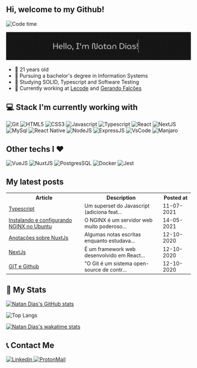 ## Hi, welcome to my Github!

![Code time](https://wakatime.com/badge/user/495af9cc-351d-43a9-a36f-9cfc6e231257.svg?text=code+time)

![Hello Gif](./typing.gif)

* :boy: 21 years old
* :rocket: Pursuing a bachelor's degree in Information Systems
* :green_book: Studying SOLID, Typescript and Software Testing
* :office: Currently working at [Lecode](https://lecode.dev/) and [Gerando Falcões](https://gerandofalcoes.com/)

## :computer: Stack I'm currently working with 

 ![Git](https://img.shields.io/badge/Git-F05032?style=for-the-badge&logo=git&logoColor=white) ![HTML5](https://img.shields.io/badge/HTML5-E34F26?style=for-the-badge&logo=html5&logoColor=white) ![CSS3](https://img.shields.io/badge/CSS3-1572B6?style=for-the-badge&logo=css3&logoColor=white) ![Javascript](https://img.shields.io/badge/JavaScript-323330?style=for-the-badge&logo=javascript&logoColor=F7DF1E) ![Typescript](https://img.shields.io/badge/TypeScript-007ACC?style=for-the-badge&logo=typescript&logoColor=white) ![React](https://img.shields.io/badge/React-20232A?style=for-the-badge&logo=react&logoColor=61DAFB)  ![NextJS](https://img.shields.io/badge/next.js-000000?style=for-the-badge&logo=nextdotjs&logoColor=white) ![MySql](https://img.shields.io/badge/MySQL-00000F?style=for-the-badge&logo=mysql&logoColor=white) ![React Native](https://img.shields.io/badge/React_Native-20232A?style=for-the-badge&logo=react&logoColor=61DAFB)  ![NodeJS](https://img.shields.io/badge/Node.js-339933?style=for-the-badge&logo=nodedotjs&logoColor=white) ![ExpressJS](https://img.shields.io/badge/Express.js-000000?style=for-the-badge&logo=express&logoColor=white) ![VsCode](https://img.shields.io/badge/Visual_Studio_Code-0078D4?style=for-the-badge&logo=visual%20studio%20code&logoColor=white) ![Manjaro]( https://img.shields.io/badge/manjaro-35BF5C?style=for-the-badge&logo=manjaro&logoColor=white)

## Other techs I :heart:

![VueJS](https://img.shields.io/badge/Vue.js-35495E?style=for-the-badge&logo=vuedotjs&logoColor=4FC08D) ![NuxtJS](https://img.shields.io/badge/nuxt.js-00C58E?style=for-the-badge&logo=nuxtdotjs&logoColor=white) ![PostgresSQL](https://img.shields.io/badge/PostgreSQL-316192?style=for-the-badge&logo=postgresql&logoColor=white) ![Docker](https://img.shields.io/badge/Docker-2CA5E0?style=for-the-badge&logo=docker&logoColor=white) ![Jest](https://img.shields.io/badge/Jest-C21325?style=for-the-badge&logo=jest&logoColor=white)

## My latest posts

<!--START-BLOG-POSTS-->
  <table>
    <tr>
      <th>Article</th>
      <th>Description</th>
      <th>Posted at</th>
    </tr>
    <tr>
      <td>
        <a href="https://natandias.github.io/myblog/11/07/2021/typescript/" alt="Typescript">
          Typescript
        </a>
      </td>
      <td>Um superset do Javascript (adiciona feat...</td>
      <td>11-07-2021</td>
    </tr>
    <tr>
      <td>
        <a href="https://natandias.github.io/myblog/14/05/2021/nginx/" alt="Instalando e configurando NGINX no Ubuntu">
          Instalando e configurando NGINX no Ubuntu
        </a>
      </td>
      <td>O NGINX é um servidor web muito poderoso...</td>
      <td>14-05-2021</td>
    </tr>
    <tr>
      <td>
        <a href="https://natandias.github.io/myblog/12/10/2020/nuxt/" alt="Anotações sobre NuxtJs">
          Anotações sobre NuxtJs
        </a>
      </td>
      <td>Algumas notas escritas enquanto estudava...</td>
      <td>12-10-2020</td>
    </tr>
    <tr>
      <td>
        <a href="https://natandias.github.io/myblog/12/10/2020/next/" alt="NextJs">
          NextJs
        </a>
      </td>
      <td>É um framework web desenvolvido em React...</td>
      <td>12-10-2020</td>
    </tr>
    <tr>
      <td>
        <a href="https://natandias.github.io/myblog/12/10/2020/meu-post-inicial/" alt="GIT e Github">
          GIT e Github
        </a>
      </td>
      <td>"O Git é um sistema open-source de contr...</td>
      <td>12-10-2020</td>
    </tr></table>
<!--END-BLOG-POSTS-->

## :notebook_with_decorative_cover: My Stats

[![Natan Dias's GitHub stats](https://github-readme-stats.vercel.app/api?username=natandias&show_icons=true&theme=dracula&count_private=true&layout=compact)](https://github.com/natandias/github-readme-stats)

![Top Langs](https://github-readme-stats.vercel.app/api/top-langs/?username=natandias&layout=compact&theme=dracula&hide=Jupyter%20Notebook&langs_count=6)

[![Natan Dias's wakatime stats](https://github-readme-stats.vercel.app/api/wakatime?username=natandias&layout=compact&theme=dracula&langs_count=6)](https://github.com/anuraghazra/github-readme-stats)

## :telephone_receiver: Contact Me 

<a href="https://www.linkedin.com/in/natandias/" rel="noopener noreferrer" target="_blank">
  <img src="https://img.shields.io/badge/LinkedIn-0077B5?style=for-the-badge&logo=linkedin&logoColor=white" alt="Linkedin">
</a>

<a href="mailto:natandias@pm.me">
  <img src="https://img.shields.io/badge/ProtonMail-8B89CC?style=for-the-badge&logo=protonmail&logoColor=white" alt="ProtonMail">
</a>
